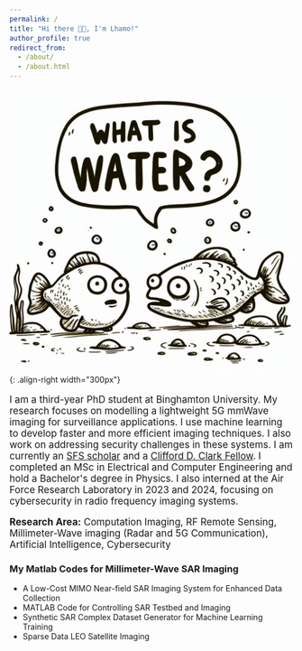 ```yaml
---
permalink: /
title: "Hi there 👋😊, I'm Lhamo!"
author_profile: true
redirect_from: 
  - /about/
  - /about.html
---
```


![Always ask](/images/what_is_water.png){: .align-right width="300px"}

<p style="font-size: 17px;">
  I am a third-year PhD student at Binghamton University. My research focuses on modelling a lightweight 5G mmWave imaging for surveillance applications. I use machine learning to develop faster and more efficient imaging techniques. I also work on addressing security challenges in these systems.
  I am currently an <a href="https://sfs.opm.gov/">SFS scholar</a> and a <a href="https://www.binghamton.edu/grad-school/awards-honors/clark-fellowship.html">Clifford D. Clark Fellow</a>. I completed an MSc in Electrical and Computer Engineering and hold a Bachelor's degree in Physics. I also interned at the Air Force Research Laboratory in 2023 and 2024, focusing on cybersecurity in radio frequency imaging systems.
</p>

<p style="font-size: 17px;">
  <strong>Research Area:</strong> Computation Imaging, RF Remote Sensing, Millimeter-Wave imaging (Radar and 5G Communication), Artificial Intelligence, Cybersecurity
</p>

### My Matlab Codes for Millimeter-Wave SAR Imaging 
- A Low-Cost MIMO Near-field SAR Imaging System for Enhanced Data Collection
- MATLAB Code for Controlling SAR Testbed and Imaging
- Synthetic SAR Complex Dataset Generator for Machine Learning Training
- Sparse Data LEO Satellite Imaging
